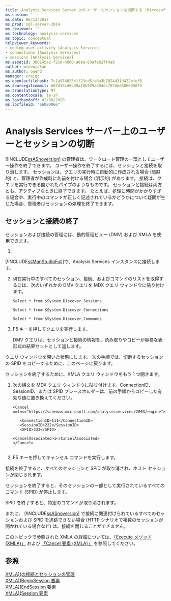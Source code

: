 ```yaml
---
title: Analysis Services Server 上のユーザーとセッションを切断する |Microsoft Docs
ms.custom: ''
ms.date: 06/13/2017
ms.prod: sql-server-2014
ms.reviewer: ''
ms.technology: analysis-services
ms.topic: conceptual
helpviewer_keywords:
- ending user activity [Analysis Services]
- connections [Analysis Services]
- sessions [Analysis Services]
ms.assetid: 3b0145a2-f21d-4dd0-a09e-83afeb2ff4a9
author: minewiskan
ms.author: owend
manager: craigg
ms.openlocfilehash: 7c1a974025e1f23cd5fa0a3b7824431d422bfe35
ms.sourcegitcommit: b87d36c46b39af8b929ad94ec707dee8800950f5
ms.translationtype: MT
ms.contentlocale: ja-JP
ms.lasthandoff: 02/08/2020
ms.locfileid: "66080066"
---
```

# <a name="disconnect-users-and-sessions-on-analysis-services-server"></a>Analysis Services サーバー上のユーザーとセッションの切断
  
  [!INCLUDE[ssASnoversion](../../includes/ssasnoversion-md.md)] の管理者は、ワークロード管理の一環としてユーザー操作を終了できます。 ユーザー操作を終了するには、セッションと接続を取り消します。 セッションは、クエリの実行時に自動的に作成される場合 (暗黙的) と、管理者が作成時に名前を付ける場合 (明示的) があります。 接続は、クエリを実行できる開かれたパイプのようなものです。 セッションと接続は両方とも、アクティブなときに終了できます。 たとえば、処理に時間がかかりすぎる場合や、実行中のコマンドが正しく記述されているかどうかについて疑問が生じた場合、管理者はセッションの処理を終了できます。  
  
## <a name="ending-sessions-and-connections"></a>セッションと接続の終了  
 セッションおよび接続の管理には、動的管理ビュー (DMV) および XMLA を使用できます。  
  
1.  
  [!INCLUDE[ssManStudioFull](../../includes/ssmanstudiofull-md.md)]で、Analysis Services インスタンスに接続します。  
  
2.  現在実行中のすべてのセッション、接続、およびコマンドのリストを取得するには、次のいずれかの DMV クエリを MDX クエリ ウィンドウに貼り付けます。  
  
     `Select * from $System.Discover_Sessions`  
  
     `Select * from $System.Discover_Connections`  
  
     `Select * from $System.Discover_Commands`  
  
3.  F5 キーを押してクエリを実行します。  
  
     DMV クエリは、セッションと接続の情報を、読み取りやコピーが容易な表形式の結果セットとして返します。  
  
 クエリ ウィンドウを開いた状態にします。 次の手順では、切断するセッションの SPID をコピーするために、このページに戻ります。  
  
 セッションを終了するために、XMLA クエリ ウィンドウをもう 1 つ開きます。  
  
1.  次の構文を MDX クエリ ウィンドウに貼り付けます。ConnectionID、SessionID、または SPID プレースホルダーは、前の手順からコピーした有効な値に置き換えてください。  
  
    ```  
    <Cancel xmlns="https://schemas.microsoft.com/analysisservices/2003/engine">  
  
       <ConnectionID>111</ConnectionID>  
       <SessionID>222</SessionID>  
       <SPID>333</SPID>  
  
    <CancelAssociated>1</CancelAssociated>  
    </Cancel>  
  
    ```  
  
2.  F5 キーを押してキャンセル コマンドを実行します。  
  
 接続を終了すると、すべてのセッションと SPID が取り消され、ホスト セッションが閉じられます。  
  
 セッションを終了すると、そのセッションの一部として実行されているすべてのコマンド (SPID) が停止します。  
  
 SPID を終了すると、特定のコマンドが取り消されます。  
  
 まれに、 [!INCLUDE[ssASnoversion](../../includes/ssasnoversion-md.md)] で接続に関連付けられているすべてのセッションおよび SPID を追跡できない場合 (HTTP シナリオで複数のセッションが開かれている場合など) は、接続を閉じることができません。  
  
 このトピックで参照された XMLA の詳細については、[「Execute メソッド (XMLA)」](https://docs.microsoft.com/bi-reference/xmla/xml-elements-methods-execute) および [「Cancel 要素 (XMLA)」](https://docs.microsoft.com/bi-reference/xmla/xml-elements-commands/cancel-element-xmla) を参照してください。  
  
## <a name="see-also"></a>参照  
 [XMLA&#41;&#40;の接続とセッションの管理](../multidimensional-models-scripting-language-assl-xmla/managing-connections-and-sessions-xmla.md)   
 [XMLA&#41;&#40;BeginSession 要素](https://docs.microsoft.com/bi-reference/xmla/xml-elements-headers/beginsession-element-xmla)   
 [XMLA&#41;&#40;EndSession 要素](https://docs.microsoft.com/bi-reference/xmla/xml-elements-headers/endsession-element-xmla)   
 [XMLA&#41;&#40;Session 要素](https://docs.microsoft.com/bi-reference/xmla/xml-elements-headers/session-element-xmla)  
  
  
